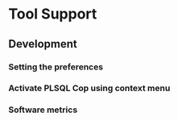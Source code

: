 # Tool Support

## Development

### Setting the preferences

### Activate PLSQL Cop using context menu

### Software metrics

